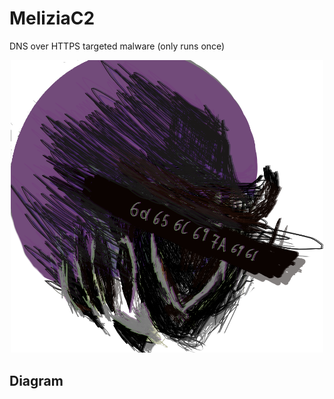 # MeliziaC2
DNS over HTTPS targeted malware (only runs once)

<p align="center">
  <img src="https://raw.githubusercontent.com/demon-i386/MeliziaC2/main/melizia_logo.png?token=GHSAT0AAAAAACAO5K7GNYHZUVWIMS4LE232ZBL2QBQ" width="500">
</p>

## Diagram
